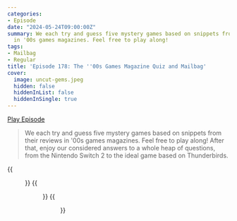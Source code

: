 ```yaml
---
categories:
- Episode
date: "2024-05-24T09:00:00Z"
summary: We each try and guess five mystery games based on snippets from their reviews
  in '00s games magazines. Feel free to play along!
tags:
- Mailbag
- Regular
title: 'Episode 178: The ''00s Games Magazine Quiz and Mailbag'
cover: 
  image: uncut-gems.jpeg
  hidden: false
  hiddenInList: false
  hiddenInSingle: true
---
```


[Play Episode](https://www.patreon.com/posts/episode-178-00s-104681551)
> We each try and guess five mystery games based on snippets from their reviews in '00s games magazines. Feel free to play along! After that, enjoy our considered answers to a whole heap of questions, from the Nintendo Switch 2 to the ideal game based on Thunderbirds.

{{<figure 
    src="uncut-gems.jpeg" 
    caption="Image Credit: NaesLyn" 
    alt="Uncut Gems">}}
{{<figure 
    src="doshin.jpeg" 
    caption="Image Credit: NaesLyn" 
    alt="Doshin">}}
{{<figure 
    src="time-travellers.jpeg" 
    alt="Time Travellers" >}}